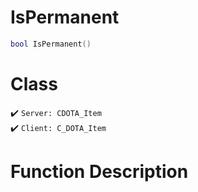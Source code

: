 # IsPermanent
```lua
bool IsPermanent()
```
# Class
✔️ `Server: CDOTA_Item`  
✔️ `Client: C_DOTA_Item`  

# Function Description

